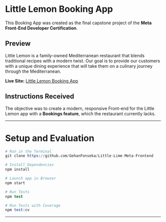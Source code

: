 # Little Lemon Booking App

This Booking App was created as the final capstone project of the **Meta Front-End Developer Certification**.

## **Preview**

Little Lemon is a family-owned Mediterranean restaurant that blends traditional recipes with a modern twist. Our goal is to provide our customers with a unique dining experience that will take them on a culinary journey through the Mediterranean.

**Live Site:** [Little Lemon Booking App](https://littlelemonbookingapp.netlify.app/)

## **Instructions Received**

The objective was to create a modern, responsive Front-end for the Little Lemon app with a **Bookings feature**, which the restaurant currently lacks.

---
# Setup and Evaluation

```s
# Run in the Terminal
git clone https://github.com/GehanFonseka/Little-Lime-Meta-Frontend 

# Install Dependencies
npm install

# Launch app in Browser
npm start

# Run Tests
npm test

# Run Tests with Coverage
npm test:cv
```

---


